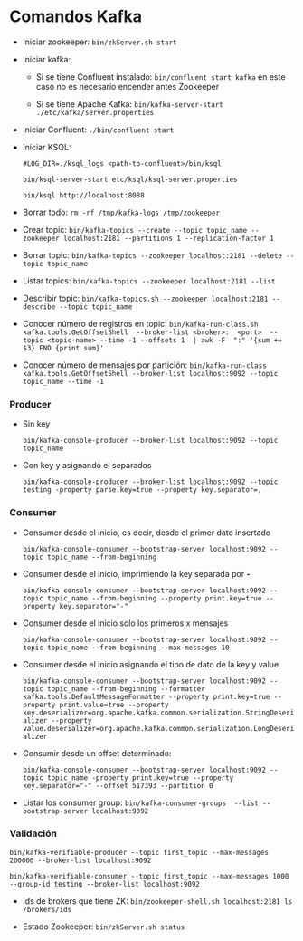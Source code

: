 # Comandos Kafka

- Iniciar zookeeper:  ```bin/zkServer.sh start```

- Iniciar kafka: 

  - Si se tiene Confluent instalado:  ```bin/confluent start kafka```  en este caso no es necesario encender antes Zookeeper
  
  - Si se tiene Apache Kafka:  ```bin/kafka-server-start ./etc/kafka/server.properties```
  
- Iniciar Confluent: ```./bin/confluent start```

- Iniciar KSQL:
  
  ```
  #LOG_DIR=./ksql_logs <path-to-confluent>/bin/ksql
  
  bin/ksql-server-start etc/ksql/ksql-server.properties
  
  bin/ksql http://localhost:8088
  ```
  
- Borrar todo:  ```rm -rf /tmp/kafka-logs /tmp/zookeeper```

- Crear topic: ```bin/kafka-topics --create --topic topic_name --zookeeper localhost:2181 --partitions 1 --replication-factor 1```

- Borrar topic:  ```bin/kafka-topics --zookeeper localhost:2181 --delete --topic topic_name```

- Listar topics: ```bin/kafka-topics --zookeeper localhost:2181 --list```

- Describir topic:  ```bin/kafka-topics.sh --zookeeper localhost:2181 --describe --topic topic_name```

- Conocer número de registros en topic:  ```bin/kafka-run-class.sh kafka.tools.GetOffsetShell  --broker-list <broker>:  <port>  --topic <topic-name> --time -1 --offsets 1  | awk -F  ":" '{sum += $3} END {print sum}'```

- Conocer número de mensajes por partición: ```bin/kafka-run-class kafka.tools.GetOffsetShell --broker-list localhost:9092 --topic topic_name --time -1```

### Producer

- Sin key

  ```bin/kafka-console-producer --broker-list localhost:9092 --topic topic_name```

- Con key y asignando el separados

  ```bin/kafka-console-producer --broker-list localhost:9092 --topic testing -property parse.key=true --property key.separator=,```

### Consumer

- Consumer desde el inicio, es decir, desde el primer dato insertado

  ```bin/kafka-console-consumer --bootstrap-server localhost:9092 --topic topic_name --from-beginning```

- Consumer desde el inicio, imprimiendo la key separada por **-**

  ```bin/kafka-console-consumer --bootstrap-server localhost:9092 --topic topic_name --from-beginning --property print.key=true --property key.separator="-"```

- Consumer desde el inicio solo los primeros x mensajes

  ```bin/kafka-console-consumer --bootstrap-server localhost:9092 --topic topic_name --from-beginning --max-messages 10```

- Consumer desde el inicio asignando el tipo de dato de la key y value

  ```bin/kafka-console-consumer --bootstrap-server localhost:9092 --topic topic_name --from-beginning --formatter kafka.tools.DefaultMessageFormatter --property print.key=true --property print.value=true --property key.deserializer=org.apache.kafka.common.serialization.StringDeserializer --property value.deserializer=org.apache.kafka.common.serialization.LongDeserializer```

- Consumir desde un offset determinado: 

  ```bin/kafka-console-consumer --bootstrap-server localhost:9092 --topic topic_name -property print.key=true --property key.separator="-" --offset 517393 --partition 0```


- Listar los consumer group:  ```bin/kafka-consumer-groups  --list --bootstrap-server localhost:9092```

### Validación
 
```bin/kafka-verifiable-producer --topic first_topic --max-messages 200000 --broker-list localhost:9092```

```bin/kafka-verifiable-consumer --topic first_topic --max-messages 1000 --group-id testing --broker-list localhost:9092```


- Ids de brokers que tiene ZK:  ```bin/zookeeper-shell.sh localhost:2181 ls /brokers/ids```

- Estado Zookeeper:  ```bin/zkServer.sh status``` 
